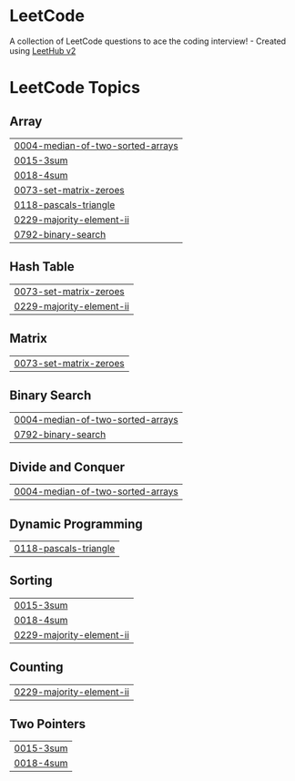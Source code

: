 # LeetCode
A collection of LeetCode questions to ace the coding interview! - Created using [LeetHub v2](https://github.com/arunbhardwaj/LeetHub-2.0)

<!---LeetCode Topics Start-->
# LeetCode Topics
## Array
|  |
| ------- |
| [0004-median-of-two-sorted-arrays](https://github.com/Shubham11440/LeetCode/tree/master/0004-median-of-two-sorted-arrays) |
| [0015-3sum](https://github.com/Shubham11440/LeetCode/tree/master/0015-3sum) |
| [0018-4sum](https://github.com/Shubham11440/LeetCode/tree/master/0018-4sum) |
| [0073-set-matrix-zeroes](https://github.com/Shubham11440/LeetCode/tree/master/0073-set-matrix-zeroes) |
| [0118-pascals-triangle](https://github.com/Shubham11440/LeetCode/tree/master/0118-pascals-triangle) |
| [0229-majority-element-ii](https://github.com/Shubham11440/LeetCode/tree/master/0229-majority-element-ii) |
| [0792-binary-search](https://github.com/Shubham11440/LeetCode/tree/master/0792-binary-search) |
## Hash Table
|  |
| ------- |
| [0073-set-matrix-zeroes](https://github.com/Shubham11440/LeetCode/tree/master/0073-set-matrix-zeroes) |
| [0229-majority-element-ii](https://github.com/Shubham11440/LeetCode/tree/master/0229-majority-element-ii) |
## Matrix
|  |
| ------- |
| [0073-set-matrix-zeroes](https://github.com/Shubham11440/LeetCode/tree/master/0073-set-matrix-zeroes) |
## Binary Search
|  |
| ------- |
| [0004-median-of-two-sorted-arrays](https://github.com/Shubham11440/LeetCode/tree/master/0004-median-of-two-sorted-arrays) |
| [0792-binary-search](https://github.com/Shubham11440/LeetCode/tree/master/0792-binary-search) |
## Divide and Conquer
|  |
| ------- |
| [0004-median-of-two-sorted-arrays](https://github.com/Shubham11440/LeetCode/tree/master/0004-median-of-two-sorted-arrays) |
## Dynamic Programming
|  |
| ------- |
| [0118-pascals-triangle](https://github.com/Shubham11440/LeetCode/tree/master/0118-pascals-triangle) |
## Sorting
|  |
| ------- |
| [0015-3sum](https://github.com/Shubham11440/LeetCode/tree/master/0015-3sum) |
| [0018-4sum](https://github.com/Shubham11440/LeetCode/tree/master/0018-4sum) |
| [0229-majority-element-ii](https://github.com/Shubham11440/LeetCode/tree/master/0229-majority-element-ii) |
## Counting
|  |
| ------- |
| [0229-majority-element-ii](https://github.com/Shubham11440/LeetCode/tree/master/0229-majority-element-ii) |
## Two Pointers
|  |
| ------- |
| [0015-3sum](https://github.com/Shubham11440/LeetCode/tree/master/0015-3sum) |
| [0018-4sum](https://github.com/Shubham11440/LeetCode/tree/master/0018-4sum) |
<!---LeetCode Topics End-->